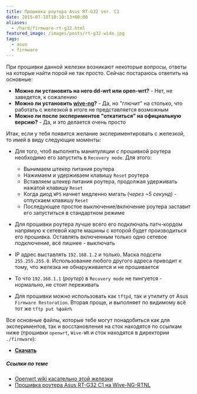 ```yaml
---
title: Прошивка роутера Asus RT-G32 ver. C1
date: 2015-07-18T10:10:13+00:00
aliases:
  - /hard/firmware-rt-g32.html
featured_image: /images/posts/rt-g32-wide.jpg
tags:
  - asus
  - firmware
---
```


При прошивки данной железки возникают некоторые вопросы, ответы на которые найти порой не так просто. Сейчас постараюсь ответить на основные:

- **Можно ли установить на него dd-wrt или open-wrt?** - Нет, не заведется, к сожалению
- **Можно ли установить [wive-ng](http://sourceforge.net/projects/wive-ng/)?** - Да, но "глючит" на столько, что работать с железкой в итоге не представляется возможным
- **Можно ли после экспериментов "откатиться" на официальную версию?** - Да, и это делается очень просто

<!--more-->

Итак, если у тебя появится желание экспериментировать с железкой, то имей в виду следующие моменты:

- Для того, чтоб выполнять манипуляции с прошивкой роутера необходимо его запустить в `Recovery mode`. Для этого:
  - Вынимаем штекер питания роутера
  - Нажимаем и удерживаем клавишу `Reset` роутера
  - Вставляем штекер питания роутера, продолжая удерживать нажатой клавишу `Reset`
  - Когда диод `WPS` начнет медленно мигать (<em>через ~5 секунд</em>) - отпускаем клавишу `Reset`
  - Последующее простое выключение/включение роутера заставит его запуститься в стандартном режиме

- Для прошивки роутера лучше всего его подключать патч-кордом напрямую к сетевой карте машины с которой будет производиться его прошивка. Оставлять включенным только одно сетевое подключение, всё лишнее - выключать
- IP адрес выставлять `192.168.1.2` и только. Маска подсети `255.255.255.0`. Использование любого другого адреса приводит к тому, что железка не обнаруживается и не прошивается
- То что `192.168.1.1` (_роутер_) в `Recovery mode` не пингуется - нормально, не стоит переживать
- Для прошивки можно использовать как `tftpd`, так и утилиту от Asus `Firmware Restoration`. Вторая проще, и выполняет по видимому всё тот же `tftp put %файл%`

Все основные файлы, которые тебе могут понадобиться как для экспериментов, так и восстановления на сток находятся по ссылкам ниже (прошивки `openwrt`, `Wive-WR` и сток находятся в директории `./firmware`):

- **[Скачать][archive]**

##### Ссылки по теме

  * [Openwrt wiki касательно этой железки](http://wiki.openwrt.org/toh/asus/rt-g32)
  * [Прошивка роутера Asus RT-G32 C1 на Wive-NG-RTNL](https://habr.com/sandbox/71440/)

[archive]:https://yadi.sk/d/XiJyS_B_3aLzCb
